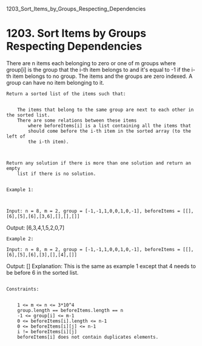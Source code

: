 1203_Sort_Items_by_Groups_Respecting_Dependencies
# 1203. Sort Items by Groups Respecting Dependencies

There are n items each belonging to zero or one
        of m groups where group[i] is the group that the
        i-th item belongs to and it's equal to -1 if the
        i-th item belongs to no group. The items and the groups are zero indexed. A
        group can have no item belonging to it.

    Return a sorted list of the items such that:

    
        The items that belong to the same group are next to each other in the sorted list.
        There are some relations between these items
            where beforeItems[i] is a list containing all the items that
            should come before the i-th item in the sorted array (to the left of
            the i-th item).
        
    

    Return any solution if there is more than one solution and return an empty
        list if there is no solution.

     
    Example 1:

    

    Input: n = 8, m = 2, group = [-1,-1,1,0,0,1,0,-1], beforeItems = [[],[6],[5],[6],[3,6],[],[],[]]
Output: [6,3,4,1,5,2,0,7]

    Example 2:

    Input: n = 8, m = 2, group = [-1,-1,1,0,0,1,0,-1], beforeItems = [[],[6],[5],[6],[3],[],[4],[]]
Output: []
Explanation: This is the same as example 1 except that 4 needs to be before 6 in the sorted list.

     
    Constraints:

    
        1 <= m <= n <= 3*10^4
        group.length == beforeItems.length == n
        -1 <= group[i] <= m-1
        0 <= beforeItems[i].length <= n-1
        0 <= beforeItems[i][j] <= n-1
        i != beforeItems[i][j]
        beforeItems[i] does not contain duplicates elements.